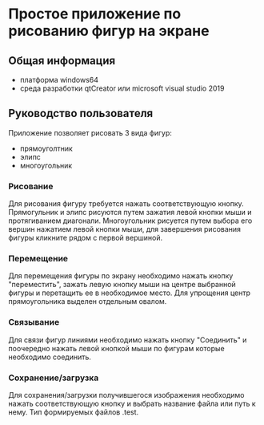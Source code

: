 # Простое приложение по рисованию фигур на экране
## Общая информация
* платформа windows64
* среда разработки qtCreator или microsoft visual studio 2019
## Руководство пользователя
Приложение позволяет рисовать 3 вида фигур:
- прямоуголтник
- элипс
- многоугольник
### Рисование
Для рисования фигуру требуется нажать соответствующую кнопку. 
Прямогульник и элипс рисуются путем зажатия левой кнопки мыши и протягиванием диагонали. 
Многоугольник рисуется путем выбора его вершин нажатием левой кнопки мыши, для завершения рисования фигуры кликните рядом с первой вершиной. 
### Перемещение
Для перемещения фигуры по экрану необходимо нажать кнопку "переместить", зажать левую кнопку мыши на центре выбранной фигуры и перетащить ее в необходимое место. 
Для упрощения центр прямоугольника выделен отдельным овалом.
### Связывание
Для связи фигур линиями необходимо нажать кнопку "Соединить" и поочередно нажать левой кнопкой мыши по фигурам которые необходимо соединить.
### Сохранение/загрузка
Для сохранения/загрузки получившегося изображения необходимо нажать соответствующую кнопку и выбрать название файла или путь к нему. Тип формируемых файлов .test.
